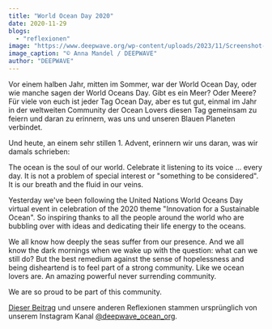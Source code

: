 ```yaml
---
title: "World Ocean Day 2020"
date: 2020-11-29
blogs: 
  - "reflexionen"
image: "https://www.deepwave.org/wp-content/uploads/2023/11/Screenshot-2023-11-30-173940.png"
image_caption: "© Anna Mandel / DEEPWAVE"
author: "DEEPWAVE"
---
```


Vor einem halben Jahr, mitten im Sommer, war der World Ocean Day, oder wie manche sagen der World Oceans Day. Gibt es ein Meer? Oder Meere? Für viele von euch ist jeder Tag Ocean Day, aber es tut gut, einmal im Jahr in der weltweiten Community der Ocean Lovers diesen Tag gemeinsam zu feiern und daran zu erinnern, was uns und unseren Blauen Planeten verbindet.

Und heute, an einem sehr stillen 1. Advent, erinnern wir uns daran, was wir damals schrieben:

The ocean is the soul of our world. Celebrate it listening to its voice ... every day. It is not a problem of special interest or "something to be considered". It is our breath and the fluid in our veins.

Yesterday we've been following the United Nations World Oceans Day virtual event in celebration of the 2020 theme "Innovation for a Sustainable Ocean". So inspiring thanks to all the people around the world who are bubbling over with ideas and dedicating their life energy to the oceans.

We all know how deeply the seas suffer from our presence. And we all know the dark mornings when we wake up with the question: what can we still do? But the best remedium against the sense of hopelessness and being disheartend is to feel part of a strong community. Like we ocean lovers are. An amazing powerful never surrending community.

We are so proud to be part of this community.

[Dieser Beitrag](https://www.instagram.com/p/CIL8GR1o_1K/) und unsere anderen Reflexionen stammen ursprünglich von unserem Instagram Kanal [@deepwave\_ocean\_org](https://www.instagram.com/deepwave_ocean_org/).

